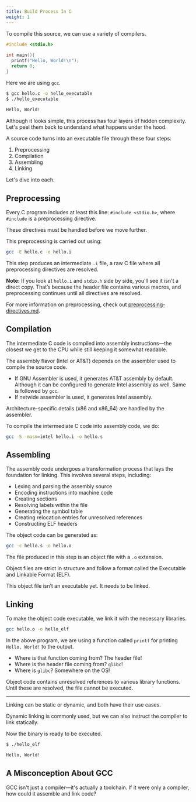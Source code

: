 ```yaml
---
title: Build Process In C
weight: 1
---
```


To compile this source, we can use a variety of compilers.

```c {filename="hello.c"}
#include <stdio.h>
​
int main(){
  printf("Hello, World!\n");
  return 0;
}
```

Here we are using `gcc`.

```bash
$ gcc hello.c -o hello_executable
$ ./hello_executable
​
Hello, World!
```

Although it looks simple, this process has four layers of hidden complexity. Let's peel them back to understand what happens under the hood.

A source code turns into an executable file through these four steps:

1. Preprocessing
2. Compilation
3. Assembling
4. Linking

Let's dive into each.

## Preprocessing

Every C program includes at least this line: `#include <stdio.h>`, where `#include` is a preprocessing directive.

These directives must be handled before we move further.

This preprocessing is carried out using:

```bash
gcc -E hello.c -o hello.i
```

This step produces an intermediate `.i` file, a raw C file where all preprocessing directives are resolved.

**Note:** If you look at `hello.i` and `stdio.h` side by side, you'll see it isn't a direct copy. That’s because the header file contains various macros, and preprocessing continues until all directives are resolved.

For more information on preprocessing, check out [preprocessing-directives.md](../x64-assembly/preprocessing-directives.md "mention").

## Compilation

The intermediate C code is compiled into assembly instructions—the closest we get to the CPU while still keeping it somewhat readable.

The assembly flavor (Intel or AT\&T) depends on the assembler used to compile the source code.

* If GNU Assembler is used, it generates AT\&T assembly by default. Although it can be configured to generate Intel assembly as well. Same is followed by `gcc`.
* If netwide assembler is used, it generates Intel assembly.

Architecture-specific details (x86 and x86\_64) are handled by the assembler.

To compile the intermediate C code into assembly code, we do:

```bash
gcc -S -masm=intel hello.i -o hello.s
```

## Assembling

The assembly code undergoes a transformation process that lays the foundation for linking. This involves several steps, including:

* Lexing and parsing the assembly source
* Encoding instructions into machine code
* Creating sections
* Resolving labels within the file
* Generating the symbol table
* Creating relocation entries for unresolved references
* Constructing ELF headers

The object code can be generated as:

```bash
gcc -c hello.s -o hello.o
```

The file produced in this step is an object file with a `.o` extension.

Object files are strict in structure and follow a format called the Executable and Linkable Format (ELF).

This object file isn’t an executable yet. It needs to be linked.

## Linking

To make the object code executable, we link it with the necessary libraries.

```bash
gcc hello.o -o hello_elf
```

In the above program, we are using a function called `printf` for printing `Hello, World!` to the output.

* Where is that function coming from? The header file!
* Where is the header file coming from? `glibc`!
* Where is `glibc`? Somewhere on the OS!

Object code contains unresolved references to various library functions. Until these are resolved, the file cannot be executed.

***

Linking can be static or dynamic, and both have their use cases.

Dynamic linking is commonly used, but we can also instruct the compiler to link statically.

Now the binary is ready to be executed.

```bash
$ ./hello_elf

Hello, World!
```

## A Misconception About GCC

GCC isn't just a compiler—it's actually a toolchain. If it were only a compiler, how could it assemble and link code?
